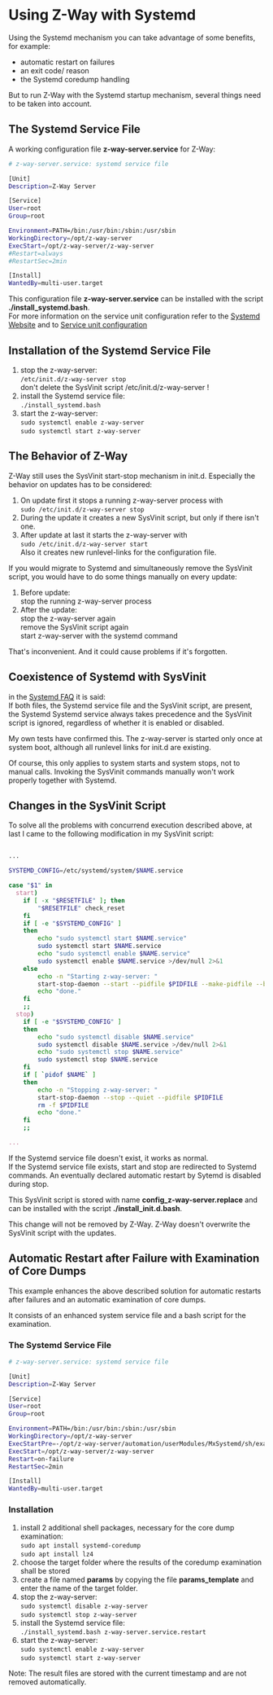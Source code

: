
# Using Z-Way with Systemd

Using the Systemd mechanism you can take advantage of some benefits, for example:
- automatic restart on failures
- an exit code/ reason
- the Systemd coredump handling

But to run Z-Way with the Systemd startup mechanism, several things 
need to be taken into account.


## The Systemd Service File

A working configuration file **z-way-server.service** for Z-Way:

```sh
# z-way-server.service: systemd service file

[Unit]
Description=Z-Way Server

[Service]
User=root
Group=root

Environment=PATH=/bin:/usr/bin:/sbin:/usr/sbin
WorkingDirectory=/opt/z-way-server
ExecStart=/opt/z-way-server/z-way-server
#Restart=always
#RestartSec=2min

[Install]
WantedBy=multi-user.target
```

This configuration file **z-way-server.service** 
can be installed with the script **./install_systemd.bash**.<br>
For more information on the service unit configuration refer to the 
[Systemd Website](https://systemd.io/)
and to 
[Service unit configuration](http://0pointer.de/public/systemd-man/systemd.service.html)

## Installation of the Systemd Service File

1. stop the z-way-server:<br>
   `/etc/init.d/z-way-server stop`<br>
   don't delete the SysVinit script /etc/init.d/z-way-server !
2. install the Systemd service file:<br>
   `./install_systemd.bash`
3. start the z-way-server:<br>
   `sudo systemctl enable z-way-server`<br>
   `sudo systemctl start z-way-server`

## The Behavior of Z-Way

Z-Way still uses the SysVinit start-stop mechanism in init.d. 
Especially the behavior on updates has to be considered:

1. On update first it stops a running z-way-server process with<br>
    `sudo /etc/init.d/z-way-server stop`
2. During the update it creates a new SysVinit script, but only if
   there isn't one.
3. After update at last it starts the z-way-server with<br>
    `sudo /etc/init.d/z-way-server start`<br>
    Also it creates new runlevel-links for the configuration file. 

If you would migrate to Systemd and simultaneously remove the SysVinit script,
you would have to do some things manually on every update:

1. Before update:<br>
    stop the running z-way-server process
2. After the update:<br>
    stop the z-way-server again<br>
    remove the SysVinit script again<br>
    start z-way-server with the systemd command

That's inconvenient. And it could cause problems if it's forgotten.

## Coexistence of Systemd with SysVinit

in the [Systemd FAQ](https://systemd.io/FAQ/) it is said:<br>
If both files, the Systemd service file and the SysVinit script, are present, the Systemd
Systemd service always takes precedence and the SysVinit script is ignored, 
regardless of whether it is enabled or disabled.

My own tests have confirmed this. The z-way-server is started 
only once at system boot, although all runlevel links for init.d are existing.

Of course, this only applies to system starts and system stops, 
not to manual calls. Invoking the SysVinit commands manually won't work properly
together with Systemd.

## Changes in the SysVinit Script

To solve all the problems with concurrend execution described above, at last I came to the following
modification in my SysVinit script:

```sh

...

SYSTEMD_CONFIG=/etc/systemd/system/$NAME.service

case "$1" in
  start)
    if [ -x "$RESETFILE" ]; then
        "$RESETFILE" check_reset
    fi
    if [ -e "$SYSTEMD_CONFIG" ] 
    then
        echo "sudo systemctl start $NAME.service"
        sudo systemctl start $NAME.service
        echo "sudo systemctl enable $NAME.service"
        sudo systemctl enable $NAME.service >/dev/null 2>&1
    else
        echo -n "Starting z-way-server: "
        start-stop-daemon --start --pidfile $PIDFILE --make-pidfile --background --no-close --chdir $DAEMON_PATH --exec $NAME > /dev/null 2>&1
        echo "done."
    fi
    ;;
  stop)
    if [ -e "$SYSTEMD_CONFIG" ] 
    then
        echo "sudo systemctl disable $NAME.service"
        sudo systemctl disable $NAME.service >/dev/null 2>&1
        echo "sudo systemctl stop $NAME.service"
        sudo systemctl stop $NAME.service
    fi
    if [ `pidof $NAME` ] 
    then
        echo -n "Stopping z-way-server: "
        start-stop-daemon --stop --quiet --pidfile $PIDFILE
        rm -f $PIDFILE
        echo "done."
    fi
    ;;

...

```

If the Systemd service file doesn't exist, it works as normal.<br>
If the Systemd service file exists, start and stop are redirected to Systemd 
commands.
An eventually declared automatic restart by Sytemd is disabled during stop.

This SysVinit script is stored with name **config_z-way-server.replace** and can be installed with the script 
**./install_init.d.bash**.

This change will not be removed by Z-Way. Z-Way doesn't overwrite the 
SysVinit script with the updates.

## Automatic Restart after Failure with Examination of Core Dumps

This example enhances the above described solution for
 automatic restarts after failures and
 an automatic examination of core dumps.

It consists of
 an enhanced system service file
 and a bash script for the examination.

### The Systemd Service File

```sh
# z-way-server.service: systemd service file

[Unit]
Description=Z-Way Server

[Service]
User=root
Group=root

Environment=PATH=/bin:/usr/bin:/sbin:/usr/sbin
WorkingDirectory=/opt/z-way-server
ExecStartPre=-/opt/z-way-server/automation/userModules/MxSystemd/sh/exam_coredump.bash
ExecStart=/opt/z-way-server/z-way-server
Restart=on-failure
RestartSec=2min

[Install]
WantedBy=multi-user.target
```

### Installation

1. install 2 additional shell packages, necessary for the core dump examination:<br>
   `sudo apt install systemd-coredump`<br>
   `sudo apt install lz4`
2. choose the target folder where the results
   of the coredump examination shall be stored
2. create a file named **params** by copying the file **params_template** and
   enter the name of the target folder.
4. stop the z-way-server:<br>
   `sudo systemctl disable z-way-server`<br>
   `sudo systemctl stop z-way-server`
5. install the Systemd service file:<br>
   `./install_systemd.bash z-way-server.service.restart`
6. start the z-way-server:<br>
   `sudo systemctl enable z-way-server`<br>
   `sudo systemctl start z-way-server`

Note: The result files are stored with the current timestamp and are
not removed automatically.


